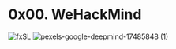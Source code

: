 # 0x00. WeHackMind
![fxSL](https://github.com/3zzazakl/binary_trees/assets/140283548/e1f7a4af-5fed-4417-bc58-517ce1fa89d7)
![pexels-google-deepmind-17485848 (1)](https://github.com/3zzazakl/wehackmind/assets/140283548/4fd998a0-8d44-4e71-a42f-cef2ec39519b)
